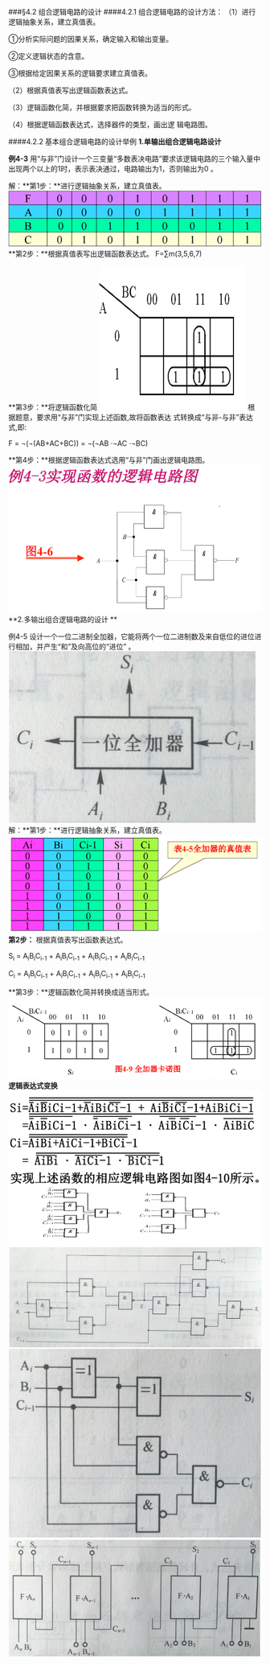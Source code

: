 ###§4.2 组合逻辑电路的设计
####4.2.1 组合逻辑电路的设计方法： 
（1）进行逻辑抽象关系，建立真值表。<p> 
①分析实际问题的因果关系，确定输入和输出变量。<p> 
②定义逻辑状态的含意。<p> 
③根据给定因果关系的逻辑要求建立真值表。<p> 
（2）根据真值表写出逻辑函数表达式。<p> 
（3）逻辑函数化简，并根据要求把函数转换为适当的形式。<p> 
（4）根据逻辑函数表达式，选择器件的类型，画出逻 辑电路图。<p> 
####4.2.2 基本组合逻辑电路的设计举例 
**1.单输出组合逻辑电路设计**<p> 
**例4-3** 用“与非”门设计一个三变量“多数表决电路”要求该逻辑电路的三个输入量中出现两个以上的1时，表示表决通过，电路输出为1，否则输出为0 。<p>
解：**第1步：**进行逻辑抽象关系，建立真值表。 
![](/assets/07.PNG)
**第2步：**根据真值表写出逻辑函数表达式。 F=∑m(3,5,6,7)<p> 
**第3步：**将逻辑函数化简
![](/assets/08.PNG) 
根据题意，要求用“与非”门实现上述函数,故将函数表达 式转换成“与非-与非”表达式,即: <p>
F = &not;(&not;(AB+AC+BC)) = &not;(&not;AB ·&not;AC ·&not;BC) <p>
**第4步：**根据逻辑函数表达式选用“与非”门画出逻辑电路图。 
![](/assets/09.PNG)
**2.多输出组合逻辑电路的设计 **<p>
例4-5 设计一个一位二进制全加器，它能将两个一位二进制数及来自低位的进位进行相加，并产生“和”及向高位的“进位” 。 
![](/assets/010.PNG)
解：**第1步：**进行逻辑抽象关系，建立真值表。
![](/assets/011.PNG) 
**第2步：** 根据真值表写出函数表达式。<p> 
S<sub>i</sub> = A<sub>i</sub>B<sub>i</sub>C<sub>i-1</sub> + A<sub>i</sub>B<sub>i</sub>C<sub>i-1</sub> + A<sub>i</sub>B<sub>i</sub>C<sub>i-1</sub> + A<sub>i</sub>B<sub>i</sub>C<sub>i-1</sub>  <p>
C<sub>i</sub> = A<sub>i</sub>B<sub>i</sub>C<sub>i-1</sub> + A<sub>i</sub>B<sub>i</sub>C<sub>i-1</sub> + A<sub>i</sub>B<sub>i</sub>C<sub>i-1</sub> + A<sub>i</sub>B<sub>i</sub>C<sub>i-1</sub>  <p>
**第3步：**逻辑函数化简并转换成适当形式。 
![](/assets/012.PNG)
**逻辑表达式变换**
![](/assets/013.PNG) 
![](/assets/014.PNG)
![](/assets/015.PNG)
![](/assets/016.PNG)









